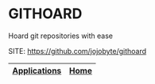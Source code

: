 # GITHOARD
 
 Hoard git repositories with ease
 
 SITE: https://github.com/jojobyte/githoard

 | [Applications](https://portable-linux-apps.github.io/apps.html) | [Home](https://portable-linux-apps.github.io)
 | --- | --- |
